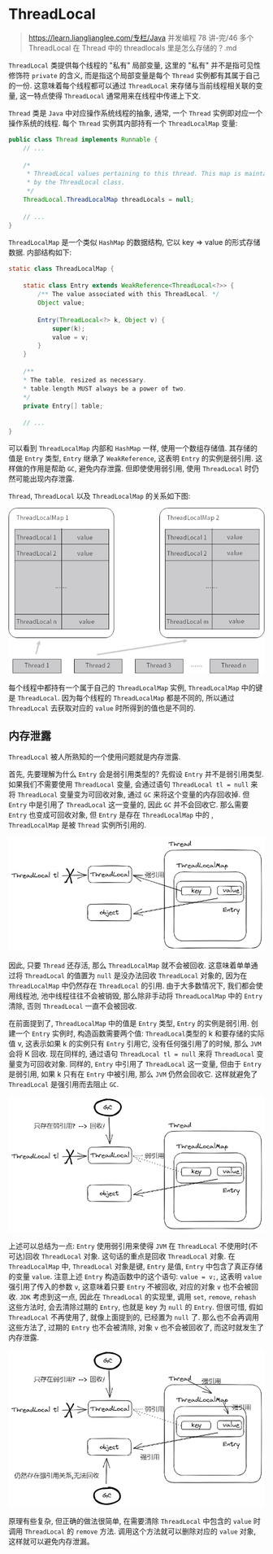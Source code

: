 # ThreadLocal
> https://learn.lianglianglee.com/专栏/Java 并发编程 78 讲-完/46 多个 ThreadLocal 在 Thread 中的 threadlocals 里是怎么存储的？.md

`ThreadLocal` 类提供每个线程的 "私有" 局部变量, 这里的 "私有" 并不是指可见性修饰符 `private` 的含义, 而是指这个局部变量是每个 `Thread` 实例都有其属于自己的一份.
这意味着每个线程都可以通过 `ThreadLocal` 来存储与当前线程相关联的变量, 这一特点使得 `ThreadLocal` 通常用来在线程中传递上下文.

`Thread` 类是 `Java` 中对应操作系统线程的抽象, 通常, 一个 `Thread` 实例即对应一个操作系统的线程. 
每个 `Thread` 实例其内部持有一个 `ThreadLocalMap` 变量: 
```java
public class Thread implements Runnable {
    // ...

    /* 
     * ThreadLocal values pertaining to this thread. This map is maintained
     * by the ThreadLocal class. 
     */
    ThreadLocal.ThreadLocalMap threadLocals = null;

    // ...
}
```

`ThreadLocalMap` 是一个类似 `HashMap` 的数据结构, 它以 key => value 的形式存储数据. 内部结构如下:
```java
static class ThreadLocalMap {
    
    static class Entry extends WeakReference<ThreadLocal<?>> {
        /** The value associated with this ThreadLocal. */
        Object value;

        Entry(ThreadLocal<?> k, Object v) {
            super(k);
            value = v;
        }
    }

    /**
    * The table, resized as necessary.
    * table.length MUST always be a power of two.
    */
    private Entry[] table;

    // ...
}
```
可以看到 `ThreadLocalMap` 内部和 `HashMap` 一样, 使用一个数组存储值. 其存储的值是 `Entry` 类型, `Entry` 继承了 `WeakReference`, 这表明 `Entry` 的实例是弱引用. 这样做的作用是帮助 `GC`, 避免内存泄露. 但即使使用弱引用, 使用 `ThreadLocal` 时仍然可能出现内存泄露.

`Thread`, `ThreadLocal` 以及 `ThreadLocalMap` 的关系如下图:

![](https://raw.githubusercontent.com/zoooooway/picgo/nom/202304231153762.png)

每个线程中都持有一个属于自己的 `ThreadLocalMap` 实例, `ThreadLocalMap` 中的键是 `ThreadLocal`. 因为每个线程的 `ThreadLocalMap` 都是不同的, 所以通过 `ThreadLocal` 去获取对应的 `value` 时所得到的值也是不同的.

## 内存泄露
`ThreadLocal` 被人所熟知的一个使用问题就是内存泄露. 

首先, 先要理解为什么 `Entry` 会是弱引用类型的?
先假设 `Entry` 并不是弱引用类型. 如果我们不需要使用 `ThreadLocal` 变量, 会通过语句 `ThreadLocal tl = null` 来将 `ThreadLocal` 变量变为可回收对象, 通过 `GC` 来将这个变量的内存回收掉. 但 `Entry` 中是引用了 `ThreadLocal` 这一变量的, 因此 `GC` 并不会回收它. 那么需要 `Entry` 也变成可回收对象, 但 `Entry` 是存在 `ThreadLocalMap` 中的 , `ThreadLocalMap` 是被 `Thread` 实例所引用的.

![](https://raw.githubusercontent.com/zoooooway/picgo/nom/202304272123530.png)

因此, 只要 `Thread` 还存活, 那么 `ThreadLocalMap` 就不会被回收. 这意味着单单通过将 `ThreadLocal` 的值置为 `null` 是没办法回收 `ThreadLocal` 对象的, 因为在 `ThreadLocalMap` 中仍然存在 `ThreadLocal` 的引用. 由于大多数情况下, 我们都会使用线程池, 池中线程往往不会被销毁, 那么除非手动将 `ThreadLocalMap` 中的 `Entry` 清除, 否则 `ThreadLocal` 一直不会被回收.

在前面提到了, `ThreadLocalMap` 中的值是 `Entry` 类型, `Entry` 的实例是弱引用. 创建一个 `Entry` 实例时, 构造函数需要两个值: `ThreadLocal`类型的 k 和要存储的实际值 v, 这表示如果 k 的实例只有 `Entry` 引用它, 没有任何强引用了的时候, 那么 `JVM` 会将 K 回收. 
现在同样的, 通过语句 `ThreadLocal tl = null` 来将 `ThreadLocal` 变量变为可回收对象. 同样的, `Entry` 中引用了 `ThreadLocal` 这一变量, 但由于 `Entry` 是弱引用, 如果 k 只有在 `Entry` 中被引用, 那么 `JVM` 仍然会回收它. 这样就避免了 `ThreadLocal` 是强引用而去阻止 `GC`.

![](https://raw.githubusercontent.com/zoooooway/picgo/nom/202304272125055.png)

上述可以总结为一点: `Entry` 使用弱引用来使得 `JVM` 在 `ThreadLocal` 不使用时(不可达)回收 `ThreadLocal` 对象. 
这句话的重点是回收 `ThreadLocal` 对象. 在 `ThreadLocalMap` 中, `ThreadLocal` 对象是键, `Entry` 是值, `Entry` 中包含了真正存储的变量 `value`. 注意上述 `Entry` 构造函数中的这个语句: `value = v;`, 这表明 `value` 强引用了传入的参数 `v`, 这意味着只要 `Entry` 不被回收, 对应的对象 `v` 也不会被回收. 
`JDK` 考虑到这一点, 因此在 `ThreadLocal` 的实现里, 调用 `set`, `remove`, `rehash` 这些方法时, 会去清除过期的 `Entry`, 也就是 key 为 `null` 的 `Entry`.
但很可惜, 假如 `ThreadLocal` 不再使用了, 就像上面提到的, 已经置为 `null` 了. 那么也不会再调用这些方法了, 过期的 `Entry` 也不会被清除, 对象 `v` 也不会被回收了, 而这时就发生了内存泄露.

![](https://raw.githubusercontent.com/zoooooway/picgo/nom/202304272130966.png)

原理有些复杂, 但正确的做法很简单, 在需要清除 `ThreadLocal` 中包含的 `value` 时调用 `ThreadLocal` 的 `remove` 方法. 调用这个方法就可以删除对应的 `value` 对象, 这样就可以避免内存泄漏。







